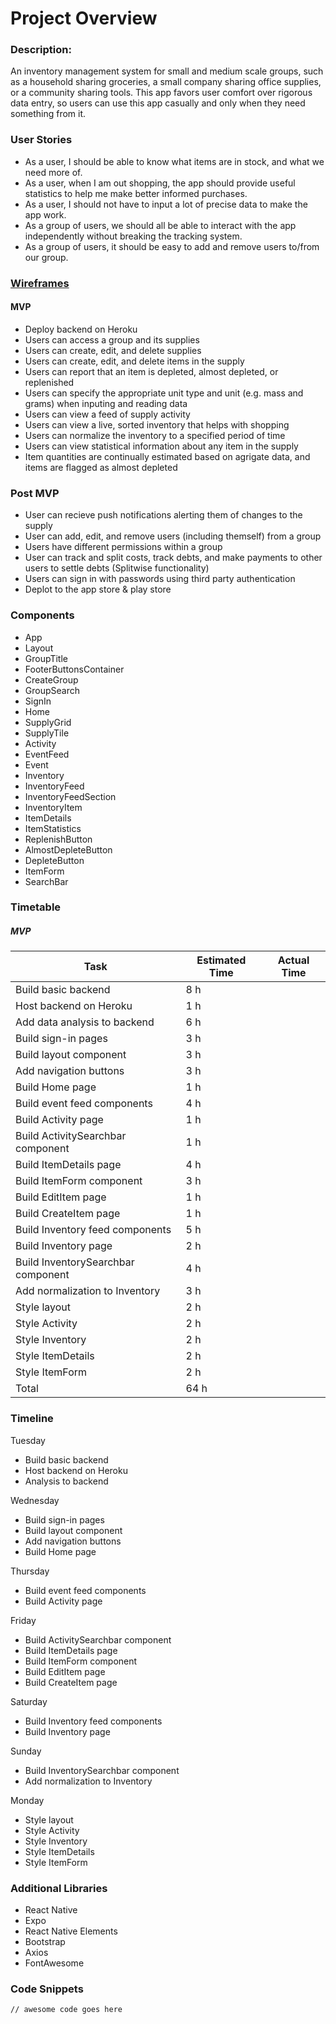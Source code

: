 # Project Overview

### Description:

An inventory management system for small and medium scale groups, such as a household sharing groceries, a small company sharing office supplies, or a community sharing tools. This app favors user comfort over rigorous data entry, so users can use this app casually and only when they need something from it.

### User Stories

- As a user, I should be able to know what items are in stock, and what we need more of.
- As a user, when I am out shopping, the app should provide useful statistics to help me make better informed purchases.
- As a user, I should not have to input a lot of precise data to make the app work.
- As a group of users, we should all be able to interact with the app independently without breaking the tracking system.
- As a group of users, it should be easy to add and remove users to/from our group.

### [Wireframes](https://miro.com/app/board/o9J_koemixg=/)

#### MVP
- Deploy backend on Heroku
- Users can access a group and its supplies
- Users can create, edit, and delete supplies
- Users can create, edit, and delete items in the supply
- Users can report that an item is depleted, almost depleted, or replenished
- Users can specify the appropriate unit type and unit (e.g. mass and grams) when inputing and reading data
- Users can view a feed of supply activity
- Users can view a live, sorted inventory that helps with shopping
- Users can normalize the inventory to a specified period of time
- Users can view statistical information about any item in the supply
- Item quantities are continually estimated based on agrigate data, and items are flagged as almost depleted

### Post MVP
- User can recieve push notifications alerting them of changes to the supply
- User can add, edit, and remove users (including themself) from a group
- Users have different permissions within a group
- User can track and split costs, track debts, and make payments to other users to settle debts (Splitwise functionality)
- Users can sign in with passwords using third party authentication
- Deplot to the app store & play store

### Components

- App
- Layout
- GroupTitle
- FooterButtonsContainer
- CreateGroup
- GroupSearch
- SignIn
- Home
- SupplyGrid
- SupplyTile
- Activity
- EventFeed
- Event
- Inventory
- InventoryFeed
- InventoryFeedSection
- InventoryItem
- ItemDetails
- ItemStatistics
- ReplenishButton
- AlmostDepleteButton
- DepleteButton
- ItemForm
- SearchBar

### Timetable

##### MVP
|  Task  |  Estimated Time  |  Actual Time  |
|---|---|---|
|  Build basic backend                  |  8 h  |    |
|  Host backend on Heroku               |  1 h  |    |
|  Add data analysis to backend         |  6 h  |    |
|  Build sign-in pages                  |  3 h  |    |
|  Build layout component               |  3 h  |    |
|  Add navigation buttons               |  3 h  |    |
|  Build Home page                      |  1 h  |    |
|  Build event feed components          |  4 h  |    |
|  Build Activity page                  |  1 h  |    |
|  Build ActivitySearchbar component    |  1 h  |    |
|  Build ItemDetails page               |  4 h  |    |
|  Build ItemForm component             |  3 h  |    |
|  Build EditItem page                  |  1 h  |    |
|  Build CreateItem page                |  1 h  |    |
|  Build Inventory feed components      |  5 h  |    |
|  Build Inventory page                 |  2 h  |    |
|  Build InventorySearchbar component   |  4 h  |    |
|  Add normalization to Inventory       |  3 h  |    |
|  Style layout                         |  2 h  |    |
|  Style Activity                       |  2 h  |    |
|  Style Inventory                      |  2 h  |    |
|  Style ItemDetails                    |  2 h  |    |
|  Style ItemForm                       |  2 h  |    |
| Total                                 |  64 h  |    |

### Timeline

Tuesday
- Build basic backend
- Host backend on Heroku
- Analysis to backend

Wednesday
- Build sign-in pages
- Build layout component
- Add navigation buttons
- Build Home page

Thursday
- Build event feed components
- Build Activity page

Friday
- Build ActivitySearchbar component
- Build ItemDetails page
- Build ItemForm component
- Build EditItem page
- Build CreateItem page

Saturday
- Build Inventory feed components
- Build Inventory page

Sunday
- Build InventorySearchbar component
- Add normalization to Inventory

Monday
- Style layout
- Style Activity
- Style Inventory
- Style ItemDetails
- Style ItemForm

### Additional Libraries
- React Native
- Expo
- React Native Elements
- Bootstrap
- Axios
- FontAwesome

### Code Snippets

```
// awesome code goes here
```